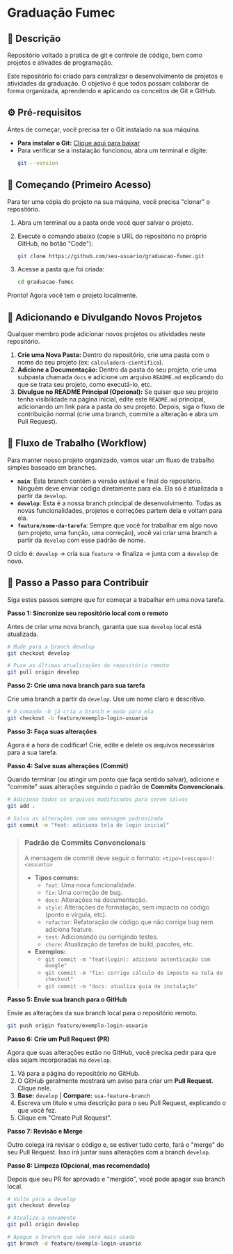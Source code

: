 # Graduação Fumec

## 📝 Descrição

Repositório voltado a pratica de git e controle de código, bem como projetos e ativades de programação.

Este repositório foi criado para centralizar o desenvolvimento de projetos e atividades da graduação. O objetivo é que todos possam colaborar de forma organizada, aprendendo e aplicando os conceitos de Git e GitHub.

## ⚙️ Pré-requisitos

Antes de começar, você precisa ter o Git instalado na sua máquina.
- **Para instalar o Git:** [Clique aqui para baixar](https://git-scm.com/downloads)
- Para verificar se a instalação funcionou, abra um terminal e digite:
  ```bash
  git --version
  ```

## 🚀 Começando (Primeiro Acesso)

Para ter uma cópia do projeto na sua máquina, você precisa "clonar" o repositório.

1.  Abra um terminal ou a pasta onde você quer salvar o projeto.
2.  Execute o comando abaixo (copie a URL do repositório no próprio GitHub, no botão "Code"):

    ```bash
    git clone https://github.com/seu-usuario/graduacao-fumec.git
    ```
3.  Acesse a pasta que foi criada:
    ```bash
    cd graduacao-fumec
    ```

Pronto! Agora você tem o projeto localmente.

## 🌟 Adicionando e Divulgando Novos Projetos

Qualquer membro pode adicionar novos projetos ou atividades neste repositório.

1.  **Crie uma Nova Pasta:** Dentro do repositório, crie uma pasta com o nome do seu projeto (ex: `calculadora-cientifica`).
2.  **Adicione a Documentação:** Dentro da pasta do seu projeto, crie uma subpasta chamada `docs` e adicione um arquivo `README.md` explicando do que se trata seu projeto, como executá-lo, etc.
3.  **Divulgue no README Principal (Opcional):** Se quiser que seu projeto tenha visibilidade na página inicial, edite este `README.md` principal, adicionando um link para a pasta do seu projeto. Depois, siga o fluxo de contribuição normal (crie uma branch, commite a alteração e abra um Pull Request).

## 🌊 Fluxo de Trabalho (Workflow)

Para manter nosso projeto organizado, vamos usar um fluxo de trabalho simples baseado em branches.

- **`main`**: Esta branch contém a versão estável e final do repositório. Ninguém deve enviar código diretamente para ela. Ela só é atualizada a partir da `develop`.
- **`develop`**: Esta é a nossa branch principal de desenvolvimento. Todas as novas funcionalidades, projetos e correções partem dela e voltam para ela.
- **`feature/nome-da-tarefa`**: Sempre que você for trabalhar em algo novo (um projeto, uma função, uma correção), você vai criar uma branch a partir da `develop` com esse padrão de nome.

O ciclo é: `develop` -> cria sua `feature` -> finaliza -> junta com a `develop` de novo.

## 📖 Passo a Passo para Contribuir

Siga estes passos sempre que for começar a trabalhar em uma nova tarefa.

**Passo 1: Sincronize seu repositório local com o remoto**

Antes de criar uma nova branch, garanta que sua `develop` local está atualizada.

```bash
# Mude para a branch develop
git checkout develop

# Puxe as últimas atualizações do repositório remoto
git pull origin develop
```

**Passo 2: Crie uma nova branch para sua tarefa**

Crie uma branch a partir da `develop`. Use um nome claro e descritivo.

```bash
# O comando -b já cria a branch e muda para ela
git checkout -b feature/exemplo-login-usuario
```

**Passo 3: Faça suas alterações**

Agora é a hora de codificar! Crie, edite e delete os arquivos necessários para a sua tarefa.

**Passo 4: Salve suas alterações (Commit)**

Quando terminar (ou atingir um ponto que faça sentido salvar), adicione e "commite" suas alterações seguindo o padrão de **Commits Convencionais**.

```bash
# Adiciona todos os arquivos modificados para serem salvos
git add .

# Salva as alterações com uma mensagem padronizada
git commit -m "feat: adiciona tela de login inicial"
```
> ### Padrão de Commits Convencionais
> A mensagem de commit deve seguir o formato: `<tipo>(<escopo>): <assunto>`
> - **Tipos comuns:**
>   - `feat`: Uma nova funcionalidade.
>   - `fix`: Uma correção de bug.
>   - `docs`: Alterações na documentação.
>   - `style`: Alterações de formatação, sem impacto no código (ponto e vírgula, etc).
>   - `refactor`: Refatoração de código que não corrige bug nem adiciona feature.
>   - `test`: Adicionando ou corrigindo testes.
>   - `chore`: Atualização de tarefas de build, pacotes, etc.
> - **Exemplos:**
>   - `git commit -m "feat(login): adiciona autenticação com Google"`
>   - `git commit -m "fix: corrige cálculo de imposto na tela de checkout"`
>   - `git commit -m "docs: atualiza guia de instalação"`


**Passo 5: Envie sua branch para o GitHub**

Envie as alterações da sua branch local para o repositório remoto.

```bash
git push origin feature/exemplo-login-usuario
```

**Passo 6: Crie um Pull Request (PR)**

Agora que suas alterações estão no GitHub, você precisa pedir para que elas sejam incorporadas na `develop`.

1.  Vá para a página do repositório no GitHub.
2.  O GitHub geralmente mostrará um aviso para criar um **Pull Request**. Clique nele.
3.  **Base:** `develop` | **Compare:** `sua-feature-branch`
4.  Escreva um título e uma descrição para o seu Pull Request, explicando o que você fez.
5.  Clique em "Create Pull Request".

**Passo 7: Revisão e Merge**

Outro colega irá revisar o código e, se estiver tudo certo, fará o "merge" do seu Pull Request. Isso irá juntar suas alterações com a branch `develop`.

**Passo 8: Limpeza (Opcional, mas recomendado)**

Depois que seu PR for aprovado e "mergido", você pode apagar sua branch local.

```bash
# Volte para a develop
git checkout develop

# Atualize-a novamente
git pull origin develop

# Apague a branch que não será mais usada
git branch -d feature/exemplo-login-usuario
```
